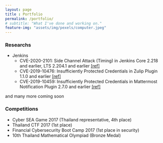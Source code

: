 ```yaml
--- 
layout: page
title : Portfolio 
permalink: /portfolio/
# subtitle: "What I've done and working on." 
feature-img: "assets/img/pexels/computer.jpeg"
---
```


### Researchs
- Jenkins
    - CVE-2020-2101: Side Channel Attack (Timing) in Jenkins Core 2.218 and earlier, LTS 2.204.1 and earlier [[ref]](https://nvd.nist.gov/vuln/detail/CVE-2020-2101)
    - CVE-2019-10476: Insufficiently Protected Credentials in Zulip Plugin 1.1.0 and earlier [[ref]](https://nvd.nist.gov/vuln/detail/CVE-2019-10476)
    - CVE-2019-10459: Insufficiently Protected Credentials in Mattermost Notification Plugin 2.7.0 and earlier [[ref]](https://nvd.nist.gov/vuln/detail/CVE-2019-10459)

and many more coming soon

### Competitions
- Cyber SEA Game 2017 (Thailand representative, 4th place)
- Thailand CTF 2017 (1st place)
- Financial Cybersecurity Boot Camp 2017 (1st place in security)
- 10th Thailand Mathematical Olympiad (Bronze Medal)
